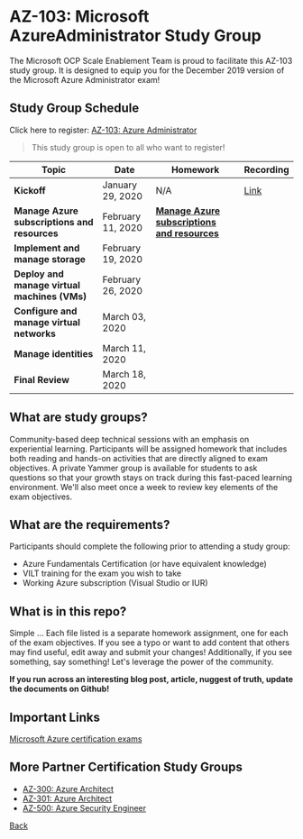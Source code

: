 # AZ-103: Microsoft AzureAdministrator Study Group

The Microsoft OCP Scale Enablement Team is proud to facilitate this AZ-103 study group. It is designed to equip you for the December 2019 version of the Microsoft Azure Administrator exam!

## Study Group Schedule

Click here to register:  [AZ-103: Azure Administrator](https://msuspartners.eventbuilder.com/AZ103StudyGroup)

>This study group is open to all who want to register!

|Topic|Date|Homework|Recording|
| - | - | - | - |
|**Kickoff**|January 29, 2020|N/A|[Link](<https://msuspartners.eventbuilder.com/AZ103StudyGroup>)|
|**Manage Azure subscriptions and resources**| February 11, 2020 |[**Manage Azure subscriptions and resources**](ManageAzuresubscriptionsandresources.md) |
|**Implement and manage storage**|February 19, 2020| | |
|**Deploy and manage virtual machines (VMs)**| February 26, 2020| | |
|**Configure and manage virtual networks**| March 03, 2020|  | |
|**Manage identities**|March 11, 2020| | |
|**Final Review**|March 18, 2020| | |

## What are study groups?

Community-based deep technical sessions with an emphasis on experiential learning.  Participants will be assigned homework that includes both reading and hands-on activities that are directly aligned to exam objectives.  A private Yammer group is available for students to ask questions so that your growth stays on track during this fast-paced learning environment. We'll also meet once a week to review key elements of the exam objectives.

## What are the requirements?

Participants should complete the following prior to attending a study group:

- Azure Fundamentals Certification (or have equivalent knowledge)
- VILT training for the exam you wish to take
- Working Azure subscription (Visual Studio or IUR)

## What is in this repo?

Simple ... Each file listed is a separate homework assignment, one for each of the exam objectives.
If you see a typo or want to add content that others may find useful, edit away and submit your changes!
Additionally, if you see something, say something!  Let's leverage the power of the community.

**If you run across an interesting blog post, article, nuggest of truth, update the documents on Github!**

## Important Links

[Microsoft Azure certification exams](https://www.microsoft.com/en-us/learning/azure-exams.aspx)

## More Partner Certification Study Groups

- [AZ-300: Azure Architect](https://msuspartners.eventbuilder.com/AZ-300)
- [AZ-301: Azure Architect](https://msuspartners.eventbuilder.com/AZ-301)
- [AZ-500: Azure Security Engineer](https://msuspartners.eventbuilder.com/AZ500StudyGroup)

[Back](../)
